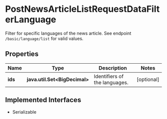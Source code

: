 

# PostNewsArticleListRequestDataFilterLanguage

Filter for specific languages of the news article. See endpoint `/basic/language/list` for valid values.

## Properties

Name | Type | Description | Notes
------------ | ------------- | ------------- | -------------
**ids** | **java.util.Set&lt;BigDecimal&gt;** | Identifiers of the languages. |  [optional]


## Implemented Interfaces

* Serializable


